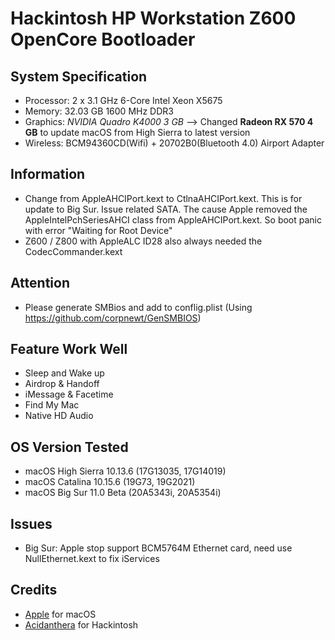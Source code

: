 # Hackintosh HP Workstation Z600 OpenCore Bootloader

## System Specification
- Processor: 2 x 3.1 GHz 6-Core Intel Xeon X5675
- Memory: 32.03 GB 1600 MHz DDR3
- Graphics: *NVIDIA Quadro K4000 3 GB* --> Changed **Radeon RX 570 4 GB** to update macOS from High Sierra to latest version
- Wireless: BCM94360CD(Wifi) + 20702B0(Bluetooth 4.0) Airport Adapter

## Information
- Change from AppleAHCIPort.kext to CtlnaAHCIPort.kext. This is for update to Big Sur. Issue related SATA. The cause Apple removed the AppleIntelPchSeriesAHCI class from AppleAHCIPort.kext. So boot panic with error "Waiting for Root Device"
- Z600 / Z800 with AppleALC ID28 also always needed the CodecCommander.kext

## Attention
- Please generate SMBios and add to conflig.plist (Using https://github.com/corpnewt/GenSMBIOS)

## Feature Work Well
- Sleep and Wake up
- Airdrop & Handoff
- iMessage & Facetime
- Find My Mac
- Native HD Audio

## OS Version Tested
- macOS High Sierra 10.13.6 (17G13035, 17G14019)
- macOS Catalina 10.15.6 (19G73, 19G2021)
- macOS Big Sur 11.0 Beta (20A5343i, 20A5354i)

## Issues
- Big Sur: Apple stop support BCM5764M Ethernet card, need use NullEthernet.kext to fix iServices

## Credits
- [Apple](https://www.apple.com) for macOS  
- [Acidanthera](https://github.com/acidanthera) for Hackintosh
